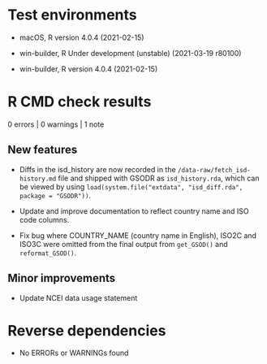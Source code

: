 # Test environments

  - macOS, R version 4.0.4 (2021-02-15)

  - win-builder, R Under development (unstable) (2021-03-19 r80100)

  - win-builder, R version 4.0.4 (2021-02-15)

# R CMD check results

0 errors | 0 warnings | 1 note

## New features

* Diffs in the isd_history are now recorded in the `/data-raw/fetch_isd-history.md` file and shipped with GSODR as `isd_history.rda`, which can be viewed by using `load(system.file("extdata", "isd_diff.rda", package = "GSODR"))`.

* Update and improve documentation to reflect country name and ISO code columns.

* Fix bug where COUNTRY_NAME (country name in English), ISO2C and ISO3C were omitted from the final output from `get_GSOD()` and `reformat_GSOD()`.

## Minor improvements

* Update NCEI data usage statement

# Reverse dependencies

- No ERRORs or WARNINGs found
